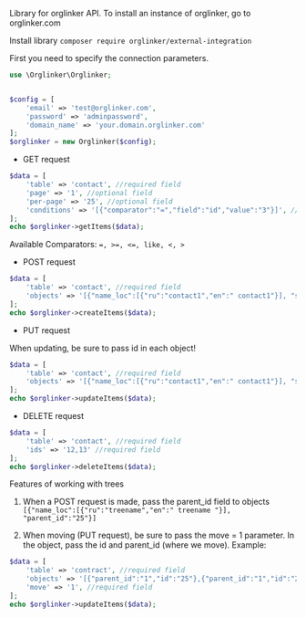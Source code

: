 Library for orglinker API. To install an instance of orglinker, go to orglinker.com

Install library ```composer require orglinker/external-integration```

First you need to specify the connection parameters.

```php
use \Orglinker\Orglinker;


$config = [
    'email' => 'test@orglinker.com',
    'password' => 'adminpassword',
    'domain_name' => 'your.domain.orglinker.com'
];
$orglinker = new Orglinker($config);
```

- GET request
```php
$data = [
    'table' => 'contact', //required field
    'page' => '1', //optional field
    'per-page' => '25', //optional field
    'conditions' => '[{"comparator":"=","field":"id","value":"3"}]', //optional field
];
echo $orglinker->getItems($data);
```
Available Comparators: ```=, >=, <=, like, <, >```
- POST request
```php
$data = [
    'table' => 'contact', //required field
    'objects' => '[{"name_loc":[{"ru":"contact1","en":" contact1"}], "short_name":" contact1"},{"name_loc":[{"ru":" contact2","en":" contact2"}],"short_name":"contact2"}]', //required field
];
echo $orglinker->createItems($data);
```
- PUT request

When updating, be sure to pass id in each object!
```php
$data = [
    'table' => 'contact', //required field
    'objects' => '[{"name_loc":[{"ru":"contact1","en":" contact1"}], "short_name":" contact1", "id":"12"},{"name_loc":[{"ru":" contact2","en":" contact2"}],"short_name":"contact2", "id":"13"}]', //required field
];
echo $orglinker->updateItems($data);
```
- DELETE request
```php
$data = [
    'table' => 'contact', //required field
    'ids' => '12,13' //required field
];
echo $orglinker->deleteItems($data);
```

Features of working with trees
1. When a POST request is made, pass the parent_id field to objects
```[{"name_loc":[{"ru":"treename","en":" treename "}], "parent_id":"25"}]```

2. When moving (PUT request), be sure to pass the move = 1 parameter. In the object, pass the id and parent_id (where we move). Example:
```php
$data = [
    'table' => 'contract', //required field
    'objects' => '[{"parent_id":"1","id":"25"},{"parent_id":"1","id":"24"}]', //required field
    'move' => '1', //required field
];
echo $orglinker->updateItems($data);
```

